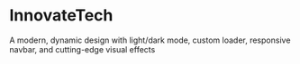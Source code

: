 # InnovateTech
A modern, dynamic design with light/dark mode, custom loader, responsive navbar, and cutting-edge visual effects
